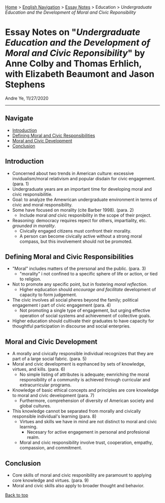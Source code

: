 [Home](https://andre-ye.github.io) > [English Navigation](https://andre-ye.github.io/english/english_navigation) > [Essay Notes](https://andre-ye.github.io/english/english_navigation#notes-on-essays) > Education > *Undergraduate Education and the Development of Moral and Civic Reponsibility*

# Essay Notes on "*Undergraduate Education and the Development of Moral and Civic Reponsibility*" by Anne Colby and Thomas Erhlich, with Elizabeth Beaumont and Jason Stephens
Andre Ye, 11/27/2020

---

## Navigate
- [Introduction](#introduction)
- [Defining Moral and Civic Responsibilities](#defining-moral-and-civic-responsibilities)
- [Moral and Civic Development](#moral-and-civic-development)
- [Conclusion](#conclusion)

## Introduction
- Concerned about two trends in American culture: excessive invidualism/moral relativism and popular disdain for civic engagement. (para. 1)
- Undergraduate years are an important time for developing moral and civic responsibilitie.
- Goal: to analyze the Amewrican undergraduate environment in terms of civic and moral responsibility.
- Some have focused on morality (cite Barber 1998). (para. 2)
  - Include moral *and* civic responibility in the scope of their project.
- Reasoning: democracy requires repect for others, impartiality, etc. *grounded in morality*.
  - Civically engaged citizens must confront their morality.
  - A person can become civically active without a strong moral compass, but this involvement should not be promoted.

## Defining Moral and Civic Responsibilities
- "Moral" includes matters of the prersonal and the public. (para. 3)
  - "morality" i not confined to a specific sphere of life or action, or tied to religion.
- Not to promote any specific point, but in fostering *moral reflection*.
  - Higher eqducation should *encourage and facilitate* development of capacity to form judgement.
- The civic involves all social pheres beyond the family; political engagement i part of civic engagement (para. 4)
  - Not promoting a single type of engagement, but urging effective operation of social systems and achievement of collective goals.
- Higher education should cultivate their graduates to have capacity for thoughtful participation in discourse and social enterpries.

## Moral and Civic Development
- A morally and civically responsible individual recognizes that they are part of a large social fabric. (para. 5)
- Moral and civic development is eqnhanced by sets of knowledge, virtues, and kills. (para. 6)
  - No simple listing of attributes is adequate; ewnriching the moral responsibility of a community is achieved through curricular and extracurricular programs.
- Knowledge of basic ethical concepts and principles are core knowledge to moral and civic development (para. 7)
  - Furthermore, comprehension of diversity of American society and global cultures.
- This knowledge cannot be separated from morally and civically responsible individual's learning (para. 8)
  - Virtues and skills we have in mind are not distinct to moral and civic learning.
    - Necesary for active engagement in personal and profesional realm.
  - Moral and civic responsibility involve trust, cooperation, empathy, compassion, and commitment.

## Conclusion
- Core skills of moral and civic responibility are paramount to applying core knowledge and virtues. (para. 9)
- Moral and civic skills also apply to broader thought and behavior.

[Back to top](#)
